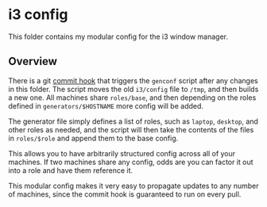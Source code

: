 # i3 config

This folder contains my modular config for the i3 window manager.

## Overview

There is a git [commit hook](../git/) that triggers the `genconf` script after
 any changes in this folder. The script moves the old `i3/config` file
 to `/tmp`, and then builds a new one. All machines share `roles/base`, and then
 depending on the roles defined in `generators/$HOSTNAME` more config will be added.

The generator file simply defines a list of roles, such as `laptop`, `desktop`, and
other roles as needed, and the script will then take the contents of the files
in `roles/$role` and append them to the base config.

This allows you to have arbitrarily structured config across all of your
machines. If two machines share any config, odds are you can factor it out into
a role and have them reference it.

This modular config makes it very easy to propagate updates to any number of
machines, since the commit hook is guaranteed to run on every pull.

